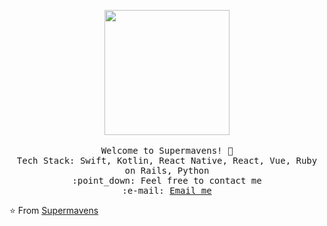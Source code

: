 <p align="center">
   <img src="https://raw.githubusercontent.com/supermavens/supermavens/main/assets/test1.gif" width="200px">
   <br>
   <br>
   <samp>
     Welcome to Supermavens! 👋<br>
     Tech Stack: Swift, Kotlin, React Native, React, Vue, Ruby on Rails, Python <br>
     :point_down: Feel free  to contact me <br>
     :e-mail:	<a href='mailto:sunavenue.ca@gmail.com'>Email me</a> <br>
   </samp>
   
 </p>
 ⭐️ From <a href='https://github.com/supermavens'>Supermavens</a>
